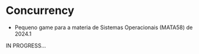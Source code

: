 # Concurrency

- Pequeno game para a materia de Sistemas Operacionais (MATA58) de 2024.1

IN PROGRESS...
